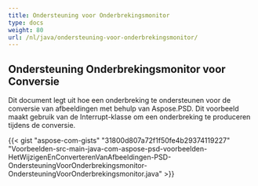 ```yaml
---
title: Ondersteuning voor Onderbrekingsmonitor
type: docs
weight: 80
url: /nl/java/ondersteuning-voor-onderbrekingsmonitor/
---
```


## **Ondersteuning Onderbrekingsmonitor voor Conversie**
Dit document legt uit hoe een onderbreking te ondersteunen voor de conversie van afbeeldingen met behulp van Aspose.PSD. Dit voorbeeld maakt gebruik van de Interrupt-klasse om een onderbreking te produceren tijdens de conversie.



{{< gist "aspose-com-gists" "31800d807a72f1f50fe4b29374119227" "Voorbeelden-src-main-java-com-aspose-psd-voorbeelden-HetWijzigenEnConverterenVanAfbeeldingen-PSD-OndersteuningVoorOnderbrekingsmonitor-OndersteuningVoorOnderbrekingsmonitor.java" >}}
